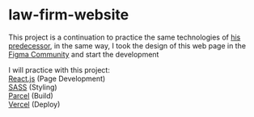 # law-firm-website

This project is a continuation to practice the same technologies of <a href="https://github.com/fockus-dev/portfolio-ibrahim-memon">his predecessor</a>, in the same way, I took the design of this web page in the <a href="">Figma Community</a> and start the development<br/>

I will practice with this project:
<br/><a href="https://reactjs.org">React.js</a> (Page Development)
<br/><a href="https://sass-lang.com">SASS</a> (Styling)
<br/><a href="https://parceljs.org">Parcel</a> (Build)
<br/><a href="https://vercel.com">Vercel</a> (Deploy)

